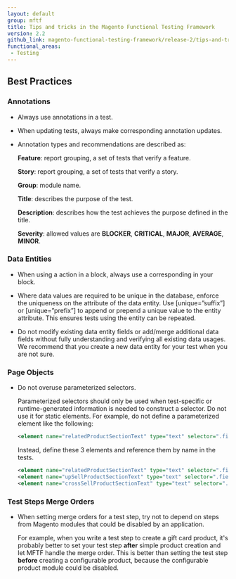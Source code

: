 ```yaml
---
layout: default
group: mftf
title: Tips and tricks in the Magento Functional Testing Framework
version: 2.2
github_link: magento-functional-testing-framework/release-2/tips-and-tricks.md
functional_areas:
 - Testing
---
```


## Best Practices

### Annotations

 - Always use annotations in a test.
 
 - When updating tests, always make corresponding annotation updates.
 
 - Annotation types and recommendations are described as:
 
   **Feature**: report grouping, a set of tests that verify a feature.
   
   **Story**: report grouping, a set of tests that verify a story.
   
   **Group**: module name.
   
   **Title**: describes the purpose of the test.
   
   **Description**: describes how the test achieves the purpose defined in the title.
   
   **Severity**: allowed values are **BLOCKER**, **CRITICAL**, **MAJOR**, **AVERAGE**, **MINOR**.
 
### Data Entities

- When using a <createData> action in a <before> block, always use a corresponding <deleteData> in your <after> block.

- Where data values are required to be unique in the database, enforce the uniqueness on the attribute of the data entity.
  Use [unique=”suffix”] or [unique=”prefix”] to append or prepend a unique value to the entity attribute. This ensures tests using the entity can be repeated.

- Do not modify existing data entity fields or add/merge additional data fields without fully understanding and verifying all existing data usages. We recommend that you create a new data entity for your test when you are not sure. 

### Page Objects

- Do not overuse parameterized selectors. 

  Parameterized selectors should only be used when test-specific or runtime-generated information is needed to construct a selector. Do not use it for static elements. For example, do not define a parameterized element like the following:
  ``` xml
  <element name="relatedProductSectionText" type="text" selector=".fieldset-wrapper.admin__fieldset-section[data-index='{{productType}}']" parameterized="true"/>
  ```
  Instead, define these 3 elements and reference them by name in the tests.
  ``` xml
  <element name="relatedProductSectionText" type="text" selector=".fieldset-wrapper.admin__fieldset-section[data-index='related']"/>
  <element name="upSellProductSectionText" type="text" selector=".fieldset-wrapper.admin__fieldset-section[data-index='upsell']"/>
  <element name="crossSellProductSectionText" type="text" selector=".fieldset-wrapper.admin__fieldset-section[data-index='crosssell']"/>
  ```

### Test Steps Merge Orders

- When setting merge orders for a test step, try not to depend on steps from Magento modules that could be disabled by an application.

  For example, when you write a test step to create a gift card product, it's probably better to set your test step **after** simple product creation and let MFTF handle the merge order. This is better than setting the test step **before** creating a configurable product, because the configurable product module could be disabled.
